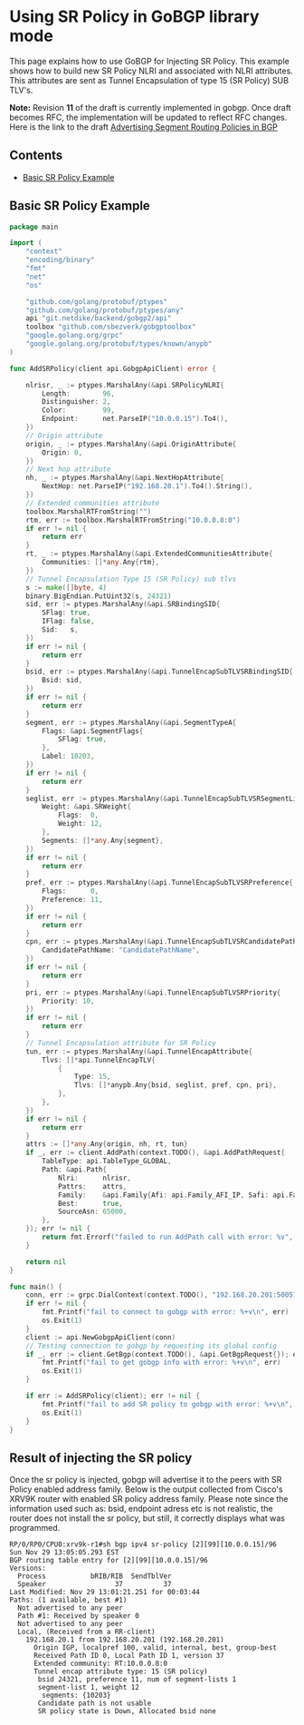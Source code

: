 # Using SR Policy in GoBGP library mode

This page explains how to use GoBGP for Injecting SR Policy. This example shows how to build new SR Policy NLRI and associated with NLRI attributes. This attributes are sent as Tunnel Encapsulation of type 15 (SR Policy) SUB TLV's.

**Note:**
Revision **11** of the draft is currently implemented in gobgp. Once draft becomes RFC, the implementation will be updated to reflect RFC changes. Here is the link to the draft [Advertising Segment Routing Policies in BGP](https://tools.ietf.org/html/draft-ietf-idr-segment-routing-te-policy-11)

## Contents

- [Basic SR Policy Example](#basic-srpolicy-example)

## Basic SR Policy Example

```go
package main

import (
	"context"
	"encoding/binary"
	"fmt"
	"net"
	"os"

	"github.com/golang/protobuf/ptypes"
	"github.com/golang/protobuf/ptypes/any"
	api "git.netdike/backend/gobgp2/api"
	toolbox "github.com/sbezverk/gobgptoolbox"
	"google.golang.org/grpc"
	"google.golang.org/protobuf/types/known/anypb"
)

func AddSRPolicy(client api.GobgpApiClient) error {

	nlrisr, _ := ptypes.MarshalAny(&api.SRPolicyNLRI{
		Length:        96,
		Distinguisher: 2,
		Color:         99,
		Endpoint:      net.ParseIP("10.0.0.15").To4(),
	})
	// Origin attribute
	origin, _ := ptypes.MarshalAny(&api.OriginAttribute{
		Origin: 0,
	})
	// Next hop attribute
	nh, _ := ptypes.MarshalAny(&api.NextHopAttribute{
		NextHop: net.ParseIP("192.168.20.1").To4().String(),
	})
	// Extended communities attribute
	toolbox.MarshalRTFromString("")
	rtm, err := toolbox.MarshalRTFromString("10.0.0.8:0")
	if err != nil {
		return err
	}
	rt, _ := ptypes.MarshalAny(&api.ExtendedCommunitiesAttribute{
		Communities: []*any.Any{rtm},
	})
	// Tunnel Encapsulation Type 15 (SR Policy) sub tlvs
	s := make([]byte, 4)
	binary.BigEndian.PutUint32(s, 24321)
	sid, err := ptypes.MarshalAny(&api.SRBindingSID{
		SFlag: true,
		IFlag: false,
		Sid:   s,
	})
	if err != nil {
		return err
	}
	bsid, err := ptypes.MarshalAny(&api.TunnelEncapSubTLVSRBindingSID{
		Bsid: sid,
	})
	if err != nil {
		return err
	}
	segment, err := ptypes.MarshalAny(&api.SegmentTypeA{
		Flags: &api.SegmentFlags{
			SFlag: true,
		},
		Label: 10203,
	})
	if err != nil {
		return err
	}
	seglist, err := ptypes.MarshalAny(&api.TunnelEncapSubTLVSRSegmentList{
		Weight: &api.SRWeight{
			Flags:  0,
			Weight: 12,
		},
		Segments: []*any.Any{segment},
	})
	if err != nil {
		return err
	}
	pref, err := ptypes.MarshalAny(&api.TunnelEncapSubTLVSRPreference{
		Flags:      0,
		Preference: 11,
	})
	if err != nil {
		return err
	}
	cpn, err := ptypes.MarshalAny(&api.TunnelEncapSubTLVSRCandidatePathName{
		CandidatePathName: "CandidatePathName",
	})
	if err != nil {
		return err
	}
	pri, err := ptypes.MarshalAny(&api.TunnelEncapSubTLVSRPriority{
		Priority: 10,
	})
	if err != nil {
		return err
	}
	// Tunnel Encapsulation attribute for SR Policy
	tun, err := ptypes.MarshalAny(&api.TunnelEncapAttribute{
		Tlvs: []*api.TunnelEncapTLV{
			{
				Type: 15,
				Tlvs: []*anypb.Any{bsid, seglist, pref, cpn, pri},
			},
		},
	})
	if err != nil {
		return err
	}
	attrs := []*any.Any{origin, nh, rt, tun}
	if _, err := client.AddPath(context.TODO(), &api.AddPathRequest{
		TableType: api.TableType_GLOBAL,
		Path: &api.Path{
			Nlri:      nlrisr,
			Pattrs:    attrs,
			Family:    &api.Family{Afi: api.Family_AFI_IP, Safi: api.Family_SAFI_SR_POLICY},
			Best:      true,
			SourceAsn: 65000,
		},
	}); err != nil {
		return fmt.Errorf("failed to run AddPath call with error: %v", err)
	}

	return nil
}

func main() {
	conn, err := grpc.DialContext(context.TODO(), "192.168.20.201:50051", grpc.WithInsecure())
	if err != nil {
		fmt.Printf("fail to connect to gobgp with error: %+v\n", err)
		os.Exit(1)
	}
	client := api.NewGobgpApiClient(conn)
	// Testing connection to gobgp by requesting its global config
	if _, err := client.GetBgp(context.TODO(), &api.GetBgpRequest{}); err != nil {
		fmt.Printf("fail to get gobgp info with error: %+v\n", err)
		os.Exit(1)
	}

	if err := AddSRPolicy(client); err != nil {
		fmt.Printf("fail to add SR policy to gobgp with error: %+v\n", err)
		os.Exit(1)
	}
}

```

## Result of injecting the SR policy

Once the sr policy is injected, gobgp will advertise it to the peers with SR Policy enabled address family. Below is the output collected from Cisco's XRV9K router with enabled SR policy address family. Please note since the information used such as: bsid, endpoint adress etc is not realistic, the router does not install the sr policy, but still, it correctly displays what was programmed.

```log
RP/0/RP0/CPU0:xrv9k-r1#sh bgp ipv4 sr-policy [2][99][10.0.0.15]/96
Sun Nov 29 13:05:05.293 EST
BGP routing table entry for [2][99][10.0.0.15]/96
Versions:
  Process           bRIB/RIB  SendTblVer
  Speaker                 37          37
Last Modified: Nov 29 13:01:21.251 for 00:03:44
Paths: (1 available, best #1)
  Not advertised to any peer
  Path #1: Received by speaker 0
  Not advertised to any peer
  Local, (Received from a RR-client)
    192.168.20.1 from 192.168.20.201 (192.168.20.201)
      Origin IGP, localpref 100, valid, internal, best, group-best
      Received Path ID 0, Local Path ID 1, version 37
      Extended community: RT:10.0.0.8:0
      Tunnel encap attribute type: 15 (SR policy)
       bsid 24321, preference 11, num of segment-lists 1
       segment-list 1, weight 12
        segments: {10203}
       Candidate path is not usable
       SR policy state is Down, Allocated bsid none
```
